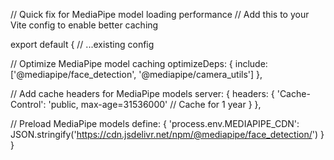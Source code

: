 // Quick fix for MediaPipe model loading performance
// Add this to your Vite config to enable better caching

export default {
  // ...existing config
  
  // Optimize MediaPipe model caching
  optimizeDeps: {
    include: ['@mediapipe/face_detection', '@mediapipe/camera_utils']
  },
  
  // Add cache headers for MediaPipe models
  server: {
    headers: {
      'Cache-Control': 'public, max-age=31536000' // Cache for 1 year
    }
  },
  
  // Preload MediaPipe models
  define: {
    'process.env.MEDIAPIPE_CDN': JSON.stringify('https://cdn.jsdelivr.net/npm/@mediapipe/face_detection/')
  }
}
